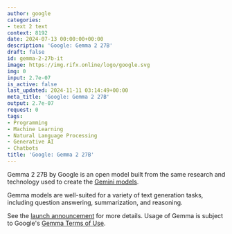 ```yaml
---
author: google
categories:
- text 2 text
context: 8192
date: 2024-07-13 00:00:00+00:00
description: 'Google: Gemma 2 27B'
draft: false
id: gemma-2-27b-it
image: https://img.rifx.online/logo/google.svg
img: 0
input: 2.7e-07
is_active: false
last_updated: 2024-11-11 03:14:49+00:00
meta_title: 'Google: Gemma 2 27B'
output: 2.7e-07
request: 0
tags:
- Programming
- Machine Learning
- Natural Language Processing
- Generative AI
- Chatbots
title: 'Google: Gemma 2 27B'
---
```







Gemma 2 27B by Google is an open model built from the same research and technology used to create the [Gemini models](/models?q=gemini).

Gemma models are well-suited for a variety of text generation tasks, including question answering, summarization, and reasoning.

See the [launch announcement](https://blog.google/technology/developers/google-gemma-2/) for more details. Usage of Gemma is subject to Google's [Gemma Terms of Use](https://ai.google.dev/gemma/terms).

